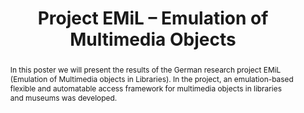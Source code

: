 ---
abstract: In this poster we will present the results of the German research project
  EMiL (Emulation of Multimedia objects in Libraries). In the project, an emulation-based
  flexible and automatable access framework for multimedia objects in libraries and
  museums was developed.
creators:
- Steinke, Tobias
- Rechert, Klaus
- Schoger, Astrid
- Padberg, Frank
date: null
document_url: https://services.phaidra.univie.ac.at/api/object/o:503170/download
grand_parent: iPRES
institutions: []
keywords: []
landing_page_url: https://phaidra.univie.ac.at/o:503170
language: eng
layout: publication
license: CC BY-NC-SA 3.0 AT
notes_url: null
parent: iPRES 2016
publication_type: poster
size: 180801
slides_url: null
source_name: iPRES
title: Project EMiL – Emulation of Multimedia Objects
year: 2016
---